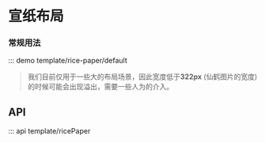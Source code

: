 # 宣纸布局

### 常规用法

::: demo template/rice-paper/default

> 我们目前仅用于一些大的布局场景，因此宽度低于**322px** (仙鹤图片的宽度) 的时候可能会出现溢出，需要一些人为的介入。

## API

::: api template/ricePaper
